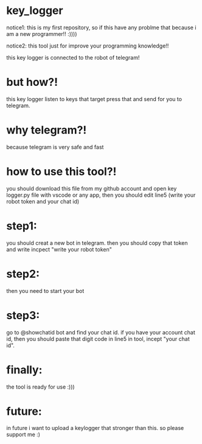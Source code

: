 # key_logger


notice1: this is my first repository, so if this have any problme that because i am a new programmer!! :))))


notice2: this tool just for improve your programming knowledge!!


this key logger is connected to the robot of telegram!

# but how?!


this key logger listen to keys that target press that and send for you to telegram.

# why telegram?!


because telegram is very safe and fast

# how to use this tool?!


you should download this file from my github account and open key logger.py file with vscode or any app, then you should edit line5 (write your robot token and your chat id)


# step1:

you should creat a new bot in telegram. then you should copy that token and write incpect "write your robot token"

# step2:

then you need to start your bot

# step3:

go to @showchatid bot and find your chat id. if you have your account chat id, then you should paste that digit code in line5 in tool, incept "your chat id".

# finally:

the tool is ready for use :)))


# future:

in future i want to upload a keylogger that stronger than this. so please support me :)
